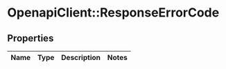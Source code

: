 # OpenapiClient::ResponseErrorCode

## Properties
Name | Type | Description | Notes
------------ | ------------- | ------------- | -------------


